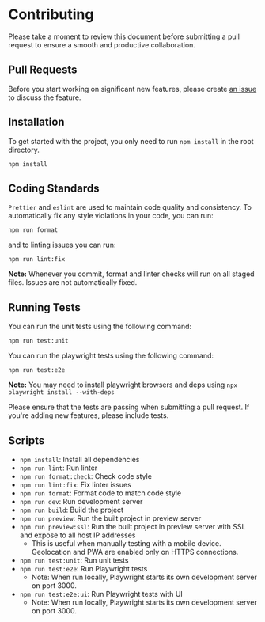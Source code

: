 # Contributing

Please take a moment to review this document before submitting a pull request to ensure a smooth and productive collaboration.

## Pull Requests

Before you start working on significant new features, please create [an issue](https://github.com/panusoi/pyoraparkit-kartalla/issues) to discuss the feature.

## Installation

To get started with the project, you only need to run `npm install` in the root directory.

```
npm install
```

## Coding Standards

`Prettier` and `eslint` are used to maintain code quality and consistency. To automatically fix any style violations in your code, you can run:

```
npm run format
```

and to linting issues you can run:

```
npm run lint:fix
```

**Note:** Whenever you commit, format and linter checks will run on all staged files. Issues are not automatically fixed.

## Running Tests

You can run the unit tests using the following command:

```
npm run test:unit
```

You can run the playwright tests using the following command:

```
npm run test:e2e
```

**Note:** You may need to install playwright browsers and deps using `npx playwright install --with-deps`

Please ensure that the tests are passing when submitting a pull request. If you're adding new features, please include tests.

## Scripts

- `npm install`: Install all dependencies
- `npm run lint`: Run linter
- `npm run format:check`: Check code style
- `npm run lint:fix`: Fix linter issues
- `npm run format`: Format code to match code style
- `npm run dev`: Run development server
- `npm run build`: Build the project
- `npm run preview`: Run the built project in preview server
- `npm run preview:ssl`: Run the built project in preview server with SSL and expose to all host IP addresses
  - This is useful when manually testing with a mobile device. Geolocation and PWA are enabled only on HTTPS connections.
- `npm run test:unit`: Run unit tests
- `npm run test:e2e`: Run Playwright tests
  - Note: When run locally, Playwright starts its own development server on port 3000.
- `npm run test:e2e:ui`: Run Playwright tests with UI
  - Note: When run locally, Playwright starts its own development server on port 3000.
